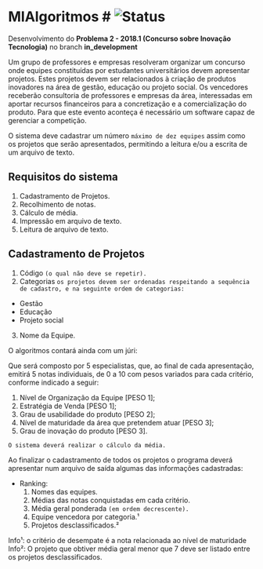 # MIAlgoritmos # ![Status](https://img.shields.io/badge/status-em%20constru%C3%A7%C3%A3o-orange.svg)

Desenvolvimento do **Problema 2 - 2018.1 (Concurso sobre Inovação Tecnologia)** no branch **in_development**

Um grupo de professores e empresas
resolveram organizar um concurso onde equipes
constituídas por estudantes universitários devem
apresentar projetos. Estes projetos devem ser
relacionados à criação de produtos inovadores na área
de gestão, educação ou projeto social. Os vencedores
receberão consultoria de professores e empresas da
área, interessadas em aportar recursos financeiros para
a concretização e a comercialização do produto. Para que este evento aconteça é necessário um software capaz de gerenciar a competição.

O sistema deve cadastrar um número `máximo de dez equipes` assim como os projetos que serão apresentados, permitindo a leitura e/ou a escrita de um arquivo de texto.

## Requisitos do sistema

1. Cadastramento de Projetos.
2. Recolhimento de notas.
3. Cálculo de média.
4. Impressão em arquivo de texto.
5. Leitura de arquivo de texto.

## Cadastramento de Projetos
1. Código  `(o qual não deve se repetir).`
3. Categorias `os projetos devem ser ordenadas respeitando a sequência de cadastro, e na seguinte ordem de categorias:`
  * Gestão
  * Educação
  * Projeto social
3. Nome da Equipe.

O algoritmos contará ainda com um júri:

Que será composto por 5 especialistas, que, ao final de cada apresentação, emitirá 5 notas individuais, de 0 a 10 com pesos variados para cada critério, conforme indicado a seguir:

1. Nível de Organização da Equipe [PESO 1];
2. Estratégia de Venda [PESO 1];
3. Grau de usabilidade do produto [PESO 2];
4. Nível de maturidade da área que pretendem atuar [PESO 3];
5. Grau de inovação do produto [PESO 3].

`O sistema deverá realizar o cálculo da média.`

Ao finalizar o cadastramento de todos os projetos o programa deverá apresentar num arquivo de saída algumas das informações cadastradas:

* Ranking:
  1. Nomes das equipes.
  2. Médias das notas conquistadas em cada critério.
  3. Média geral ponderada `(em ordem decrescente).`
  4. Equipe vencedora por categoria.¹
  5. Projetos desclassificados.²

Info¹: o critério de desempate é a nota relacionada ao nível de maturidade
Info²: O projeto que obtiver média geral menor que 7 deve ser listado entre os projetos
desclassificados.
